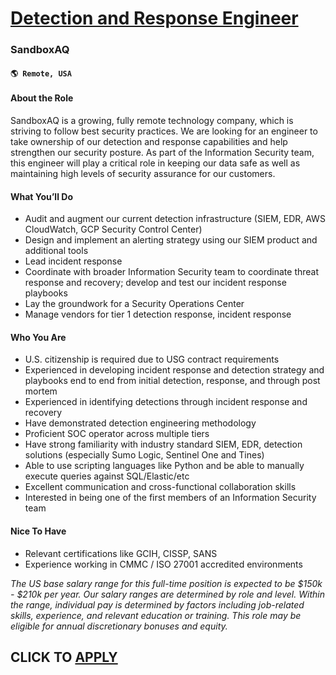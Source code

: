 # [Detection and Response Engineer](https://www.remotewlb.com/apply/detection-and-response-engineer)  
### SandboxAQ  
#### `🌎 Remote, USA`  

#### About the Role

SandboxAQ is a growing, fully remote technology company, which is striving to follow best security practices. We are looking for an engineer to take ownership of our detection and response capabilities and help strengthen our security posture. As part of the Information Security team, this engineer will play a critical role in keeping our data safe as well as maintaining high levels of security assurance for our customers.

#### What You’ll Do

  * Audit and augment our current detection infrastructure (SIEM, EDR, AWS CloudWatch, GCP Security Control Center)
  * Design and implement an alerting strategy using our SIEM product and additional tools
  * Lead incident response
  * Coordinate with broader Information Security team to coordinate threat response and recovery; develop and test our incident response playbooks
  * Lay the groundwork for a Security Operations Center
  * Manage vendors for tier 1 detection response, incident response

#### Who You Are

  * U.S. citizenship is required due to USG contract requirements
  * Experienced in developing incident response and detection strategy and playbooks end to end from initial detection, response, and through post mortem
  * Experienced in identifying detections through incident response and recovery
  * Have demonstrated detection engineering methodology
  * Proficient SOC operator across multiple tiers
  * Have strong familiarity with industry standard SIEM, EDR, detection solutions (especially Sumo Logic, Sentinel One and Tines)
  * Able to use scripting languages like Python and be able to manually execute queries against SQL/Elastic/etc
  * Excellent communication and cross-functional collaboration skills
  * Interested in being one of the first members of an Information Security team

#### Nice To Have

  * Relevant certifications like GCIH, CISSP, SANS
  * Experience working in CMMC / ISO 27001 accredited environments

_The US base salary range for this full-time position is expected to be $150k - $210k per year. Our salary ranges are determined by role and level. Within the range, individual pay is determined by factors including job-related skills, experience, and relevant education or training. This role may be eligible for annual discretionary bonuses and equity._

  
## CLICK TO [APPLY](https://www.remotewlb.com/apply/detection-and-response-engineer)

